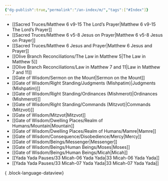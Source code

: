 ```yaml
---
{"dg-publish":true,"permalink":"/an-index/m/","tags":["#Index"]}
---
```



- [[Sacred Truces/Matthew 6 v9-15 The Lord’s Prayer\|Matthew 6 v9-15 The Lord’s Prayer]]
- [[Sacred Truces/Matthew 6 v5-8 Jesus on Prayer\|Matthew 6 v5-8 Jesus on Prayer]]
- [[Sacred Truces/Matthew 6 Jesus and Prayer\|Matthew 6 Jesus and Prayer]]
- [[Olive Branch Reconciliations/The Law in Matthew 5\|The Law in Matthew 5]]
- [[Olive Branch Reconciliations/Law in Matthew 7 and 11\|Law in Matthew 7 and 11]]
- [[Gate of Wisdom/Sermon on the Mount\|Sermon on the Mount]]
- [[Gate of Wisdom/Right Standing/Judgments (Mishpatim)\|Judgments (Mishpatim)]]
- [[Gate of Wisdom/Right Standing/Ordinances (Mishmerot)\|Ordinances (Mishmerot)]]
- [[Gate of Wisdom/Right Standing/Commands (Mitzvot)\|Commands (Mitzvot)]]
- [[Gate of Wisdom/Mitzvot\|Mitzvot]]
- [[Gate of Wisdom/Dwelling Places/Realm of Humans/Mountain\|Mountain]]
- [[Gate of Wisdom/Dwelling Places/Realm of Humans/Mamre\|Mamre]]
- [[Gate of Wisdom/Consequence/Disobedience/Mercy\|Mercy]]
- [[Gate of Wisdom/Beings/Messenger\|Messenger]]
- [[Gate of Wisdom/Beings/Human Beings/Moses\|Moses]]
- [[Gate of Wisdom/Beings/Human Beings/Micah\|Micah]]
- [[Yada Yada Pauses/33 Micah-06 Yada Yada\|33 Micah-06 Yada Yada]]
- [[Yada Yada Pauses/33 Micah-07 Yada Yada\|33 Micah-07 Yada Yada]]

{ .block-language-dataview}